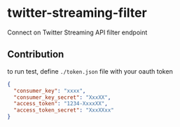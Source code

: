 # twitter-streaming-filter
Connect on Twitter Streaming API filter endpoint


## Contribution

to run test, define `./token.json` file with your oauth token
```json
{
  "consumer_key": "xxxx",
  "consumer_key_secret": "XxxXX",
  "access_token": "1234-XxxxXX",
  "access_token_secret": "XxxXXxx"
}
```

